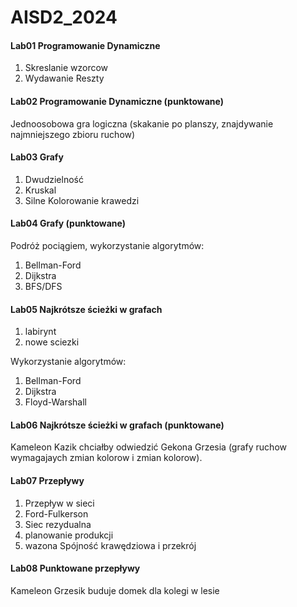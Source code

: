 ﻿# AISD2_2024


#### Lab01 Programowanie Dynamiczne 

1) Skreslanie wzorcow
2) Wydawanie Reszty

#### Lab02 Programowanie Dynamiczne (punktowane)

Jednoosobowa gra logiczna (skakanie po planszy, znajdywanie najmniejszego zbioru ruchow)

#### Lab03 Grafy

1) Dwudzielność 
2) Kruskal
3) Silne Kolorowanie krawedzi

#### Lab04 Grafy (punktowane)

Podróż pociągiem, wykorzystanie algorytmów:
1) Bellman-Ford
2) Dijkstra
3) BFS/DFS


#### Lab05 Najkrótsze ścieżki w grafach

1) labirynt
2) nowe sciezki

Wykorzystanie algorytmów:
1) Bellman-Ford
2) Dijkstra
3) Floyd-Warshall

#### Lab06  Najkrótsze ścieżki w grafach (punktowane)

Kameleon Kazik chciałby odwiedzić Gekona Grzesia (grafy ruchow wymagajaych zmian kolorow i zmian kolorow).


#### Lab07 Przepływy

1) Przepływ w sieci
2) Ford-Fulkerson
3) Siec rezydualna
4) planowanie produkcji
5) wazona Spójność krawędziowa i przekrój

#### Lab08 Punktowane przepływy 

Kameleon Grzesik buduje domek dla kolegi w lesie

